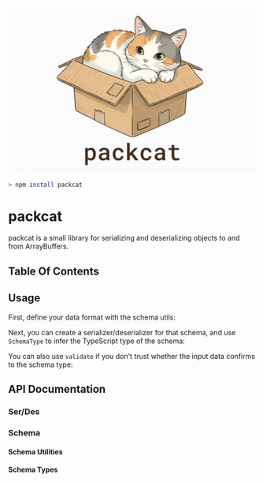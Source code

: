 ![./docs/cover.png](./docs/cover.png)

```sh
> npm install packcat
```

# packcat

packcat is a small library for serializing and deserializing objects to and from ArrayBuffers.

## Table Of Contents

<TOC />

## Usage

First, define your data format with the schema utils:

<Snippet source="./snippets.ts" select="schema" />

Next, you can create a serializer/deserializer for that schema, and use `SchemaType` to infer the TypeScript type of the schema:

<Snippet source="./snippets.ts" select="serdes" />

You can also use `validate` if you don't trust whether the input data confirms to the schema type:

<Snippet source="./snippets.ts" select="validate" />

## API Documentation

### Ser/Des

<RenderType type="import('packcat').serDes" />

### Schema

#### Schema Utilities

<RenderType type="import('packcat').boolean" />

<RenderType type="import('packcat').string" />

<RenderType type="import('packcat').number" />

<RenderType type="import('packcat').int8" />

<RenderType type="import('packcat').uint8" />

<RenderType type="import('packcat').int16" />

<RenderType type="import('packcat').uint16" />

<RenderType type="import('packcat').int32" />

<RenderType type="import('packcat').uint32" />

<RenderType type="import('packcat').float32" />

<RenderType type="import('packcat').float64" />

<RenderType type="import('packcat').any" />

<RenderType type="import('packcat').list" />

<RenderType type="import('packcat').object" />

<RenderType type="import('packcat').record" />

#### Schema Types

<RenderType type="import('packcat').Schema" />

<RenderType type="import('packcat').BooleanSchema" />

<RenderType type="import('packcat').StringSchema" />

<RenderType type="import('packcat').NumberSchema" />

<RenderType type="import('packcat').Int8Schema" />

<RenderType type="import('packcat').Uint8Schema" />

<RenderType type="import('packcat').Int16Schema" />

<RenderType type="import('packcat').Uint16Schema" />

<RenderType type="import('packcat').Int32Schema" />

<RenderType type="import('packcat').Uint32Schema" />

<RenderType type="import('packcat').Float32Schema" />

<RenderType type="import('packcat').Float64Schema" />

<RenderType type="import('packcat').ListSchema" />

<RenderType type="import('packcat').ObjectSchema" />

<RenderType type="import('packcat').RecordSchema" />

<RenderType type="import('packcat').AnySchema" />

